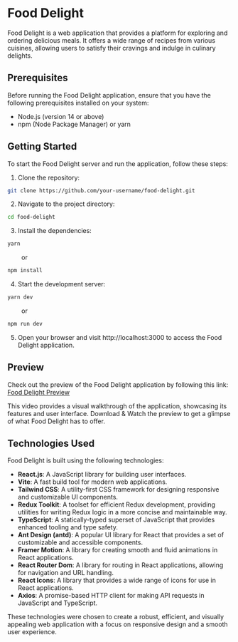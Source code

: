 # Food Delight

Food Delight is a web application that provides a platform for exploring and ordering delicious meals. It offers a wide range of recipes from various cuisines, allowing users to satisfy their cravings and indulge in culinary delights.

## Prerequisites

Before running the Food Delight application, ensure that you have the following prerequisites installed on your system:

- Node.js (version 14 or above)
- npm (Node Package Manager) or yarn

## Getting Started

To start the Food Delight server and run the application, follow these steps:

1. Clone the repository:

```bash
git clone https://github.com/your-username/food-delight.git
```

2. Navigate to the project directory:

```bash
cd food-delight
```

3. Install the dependencies:

```bash
yarn
```

&nbsp;&nbsp;&nbsp;&nbsp;&nbsp;&nbsp;&nbsp;&nbsp;or

```bash
npm install
```

4. Start the development server:

```bash
yarn dev
```

&nbsp;&nbsp;&nbsp;&nbsp;&nbsp;&nbsp;&nbsp;&nbsp;or

```bash
npm run dev

```

5. Open your browser and visit http://localhost:3000 to access the Food Delight application.

## Preview

Check out the preview of the Food Delight application by following this link: [Food Delight Preview](https://drive.google.com/file/d/1CgboGRrtONVlZKqhvNEGPu9aQHZwHuPF/view?usp=sharing)

This video provides a visual walkthrough of the application, showcasing its features and user interface. Download & Watch the preview to get a glimpse of what Food Delight has to offer.

## Technologies Used

Food Delight is built using the following technologies:

- **React.js**: A JavaScript library for building user interfaces.
- **Vite**: A fast build tool for modern web applications.
- **Tailwind CSS**: A utility-first CSS framework for designing responsive and customizable UI components.
- **Redux Toolkit**: A toolset for efficient Redux development, providing utilities for writing Redux logic in a more concise and maintainable way.
- **TypeScript**: A statically-typed superset of JavaScript that provides enhanced tooling and type safety.
- **Ant Design (antd)**: A popular UI library for React that provides a set of customizable and accessible components.
- **Framer Motion**: A library for creating smooth and fluid animations in React applications.
- **React Router Dom**: A library for routing in React applications, allowing for navigation and URL handling.
- **React Icons**: A library that provides a wide range of icons for use in React applications.
- **Axios**: A promise-based HTTP client for making API requests in JavaScript and TypeScript.

These technologies were chosen to create a robust, efficient, and visually appealing web application with a focus on responsive design and a smooth user experience.
